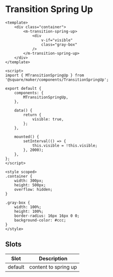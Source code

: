 # Transition Spring Up

```vue
<template>
	<div class="container">
		<m-transition-spring-up>
			<div
				v-if="visible"
				class="gray-box"
			/>
		</m-transition-spring-up>
	</div>
</template>

<script>
import { MTransitionSpringUp } from '@square/maker/components/TransitionSpringUp';

export default {
	components: {
		MTransitionSpringUp,
	},

	data() {
		return {
			visible: true,
		};
	},

	mounted() {
		setInterval(() => {
			this.visible = !this.visible;
		}, 2000);
	},
};
</script>

<style scoped>
.container {
    width: 300px;
    height: 500px;
    overflow: hidden;
}

.gray-box {
    width: 100%;
    height: 100%;
    border-radius: 16px 16px 0 0;
    background-color: #ccc;
}
</style>
```

<!-- api-tables:start -->
## Slots

| Slot    | Description          |
| ------- | -------------------- |
| default | content to spring up |
<!-- api-tables:end -->
